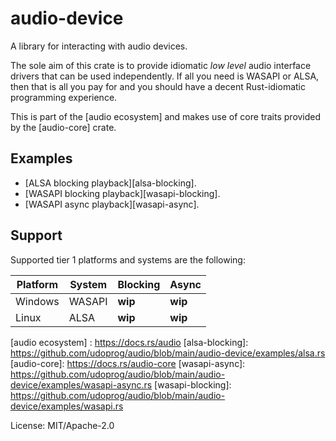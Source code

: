 # audio-device

A library for interacting with audio devices.

The sole aim of this crate is to provide idiomatic *low level* audio
interface drivers that can be used independently. If all you need is WASAPI
or ALSA, then that is all you pay for and you should have a decent
Rust-idiomatic programming experience.

This is part of the [audio ecosystem] and makes use of core traits provided
by the [audio-core] crate.

## Examples

* [ALSA blocking playback][alsa-blocking].
* [WASAPI blocking playback][wasapi-blocking].
* [WASAPI async playback][wasapi-async].

## Support

Supported tier 1 platforms and systems are the following:

| Platform | System | Blocking | Async   |
|----------|--------|----------|---------|
| Windows  | WASAPI | **wip**  | **wip** |
| Linux    | ALSA   | **wip**  | **wip** |

[audio ecosystem] : https://docs.rs/audio
[alsa-blocking]: https://github.com/udoprog/audio/blob/main/audio-device/examples/alsa.rs
[audio-core]: https://docs.rs/audio-core
[wasapi-async]: https://github.com/udoprog/audio/blob/main/audio-device/examples/wasapi-async.rs
[wasapi-blocking]: https://github.com/udoprog/audio/blob/main/audio-device/examples/wasapi.rs

License: MIT/Apache-2.0
